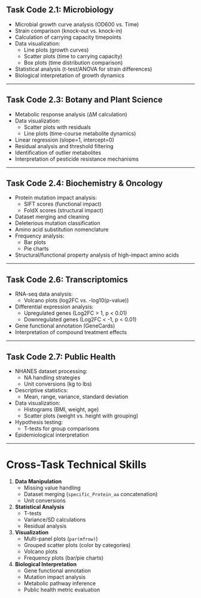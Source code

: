 ## **Task Code 2.1: Microbiology**
- Microbial growth curve analysis (OD600 vs. Time)
- Strain comparison (knock-out vs. knock-in)
- Calculation of carrying capacity timepoints
- Data visualization:
  - Line plots (growth curves)
  - Scatter plots (time to carrying capacity)
  - Box plots (time distribution comparison)
- Statistical analysis (t-test/ANOVA for strain differences)
- Biological interpretation of growth dynamics

---

## **Task Code 2.3: Botany and Plant Science**
- Metabolic response analysis (ΔM calculation)
- Data visualization:
  - Scatter plots with residuals
  - Line plots (time-course metabolite dynamics)
- Linear regression (slope=1, intercept=0)
- Residual analysis and threshold filtering
- Identification of outlier metabolites
- Interpretation of pesticide resistance mechanisms

---

## **Task Code 2.4: Biochemistry & Oncology**
- Protein mutation impact analysis:
  - SIFT scores (functional impact)
  - FoldX scores (structural impact)
- Dataset merging and cleaning
- Deleterious mutation classification
- Amino acid substitution nomenclature
- Frequency analysis:
  - Bar plots
  - Pie charts
- Structural/functional property analysis of high-impact amino acids

---

## **Task Code 2.6: Transcriptomics**
- RNA-seq data analysis:
  - Volcano plots (log2FC vs. -log10(p-value))
- Differential expression analysis:
  - Upregulated genes (Log2FC > 1, p < 0.01)
  - Downregulated genes (Log2FC < -1, p < 0.01)
- Gene functional annotation (GeneCards)
- Interpretation of compound treatment effects

---

## **Task Code 2.7: Public Health**
- NHANES dataset processing:
  - NA handling strategies
  - Unit conversions (kg to lbs)
- Descriptive statistics:
  - Mean, range, variance, standard deviation
- Data visualization:
  - Histograms (BMI, weight, age)
  - Scatter plots (weight vs. height with grouping)
- Hypothesis testing:
  - T-tests for group comparisons
- Epidemiological interpretation

---

# **Cross-Task Technical Skills**
1. **Data Manipulation**
   - Missing value handling
   - Dataset merging (`specific_Protein_aa` concatenation)
   - Unit conversions
2. **Statistical Analysis**
   - T-tests
   - Variance/SD calculations
   - Residual analysis
3. **Visualization**
   - Multi-panel plots (`par(mfrow)`)
   - Grouped scatter plots (color by categories)
   - Volcano plots
   - Frequency plots (bar/pie charts)
4. **Biological Interpretation**
   - Gene functional annotation
   - Mutation impact analysis
   - Metabolic pathway inference
   - Public health metric evaluation
